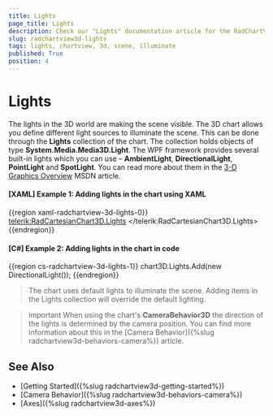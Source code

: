 ```yaml
---
title: Lights
page_title: Lights
description: Check our "Lights" documentation article for the RadChartView3D WPF control.
slug: radchartview3d-lights
tags: lights, chartview, 3d, scene, illuminate
published: True
position: 4
---
```


# Lights

The lights in the 3D world are making the scene visible. The 3D chart allows you define different light sources to illuminate the scene. This can be done through the __Lights__ collection of the chart. The collection holds objects of type __System.Media.Media3D.Light__. The WPF framework provides several built-in lights which you can use – __AmbientLight__, __DirectionalLight__, __PointLight__ and  __SpotLight__. You can read more about them in the [3-D Graphics Overview](https://msdn.microsoft.com/en-us/library/ms747437(v=vs.110).aspx) MSDN article.

#### __[XAML] Example 1: Adding lights in the chart using XAML__
{{region xaml-radchartview-3d-lights-0}}
	<telerik:RadCartesianChart3D.Lights>
		<DirectionalLight />
	</telerik:RadCartesianChart3D.Lights>
{{endregion}}

#### __[C#] Example 2: Adding lights in the chart in code__
{{region cs-radchartview-3d-lights-1}}
	chart3D.Lights.Add(new DirectionalLight());
{{endregion}}

>The chart uses default lights to illuminate the scene. Adding items in the Lights collection will override the default lighting.

>important When using the chart's __CameraBehavior3D__ the direction of the lights is determined by the camera position. You can find more information about this in the [Camera Behavior]({%slug radchartview3d-behaviors-camera%}) article.

## See Also

* [Getting Started]({%slug radchartview3d-getting-started%})
* [Camera Behavior]({%slug radchartview3d-behaviors-camera%})
* [Axes]({%slug radchartview3d-axes%})
